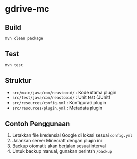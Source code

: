 # gdrive-mc

## Build

```bash
mvn clean package
```

## Test

```bash
mvn test
```

## Struktur

- `src/main/java/com/neastooid/` : Kode utama plugin
- `src/test/java/com/neastooid/` : Unit test (JUnit)
- `src/resources/config.yml` : Konfigurasi plugin
- `src/resources/plugin.yml` : Metadata plugin

## Contoh Penggunaan

1. Letakkan file kredensial Google di lokasi sesuai `config.yml`
2. Jalankan server Minecraft dengan plugin ini
3. Backup otomatis akan berjalan sesuai interval
4. Untuk backup manual, gunakan perintah `/backup`